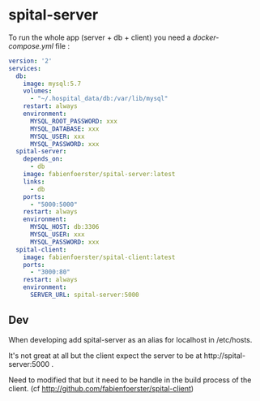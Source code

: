 # spital-server

To run the whole app (server + db + client) you need a *docker-compose.yml* file :

```yaml
version: '2'
services:
  db:
    image: mysql:5.7
    volumes:
      - "~/.hospital_data/db:/var/lib/mysql"
    restart: always
    environment:
      MYSQL_ROOT_PASSWORD: xxx
      MYSQL_DATABASE: xxx
      MYSQL_USER: xxx
      MYSQL_PASSWORD: xxx
  spital-server:
    depends_on:
      - db
    image: fabienfoerster/spital-server:latest
    links:
      - db
    ports:
      - "5000:5000"
    restart: always
    environment:
      MYSQL_HOST: db:3306
      MYSQL_USER: xxx
      MYSQL_PASSWORD: xxx
  spital-client:
    image: fabienfoerster/spital-client:latest
    ports:
      - "3000:80"
    restart: always
    environment:
      SERVER_URL: spital-server:5000

```

## Dev
When developing add spital-server as an alias for localhost in /etc/hosts.

It's not great at all but the client expect the server to be at http://spital-server:5000 .

Need to modified that but it need to be handle in the build process of the client. (cf http://github.com/fabienfoerster/spital-client)
